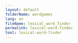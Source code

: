```yaml
---
layout: default
folderName: wordgames
lang: en
fileName: lexical_word_finder
permalink: lexical-word-finder
tool: lexical-word-finder
---
```

